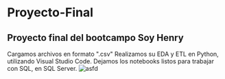 # Proyecto-Final
## Proyecto final del bootcampo Soy Henry
Cargamos archivos en formato ".csv"
Realizamos su EDA y ETL en Python, utilizando Visual Studio Code.
Dejamos los notebooks listos para trabajar con SQL, en SQL Server.
![asfd](https://github.com/user-attachments/assets/1992d1e4-2aa0-4600-ab79-2126ee31c20b)
